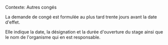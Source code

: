 Contexte: Autres congés

La demande de congé est formulée au plus tard trente jours avant la date d'effet.

Elle indique la date, la désignation et la durée d'ouverture du stage ainsi que le nom de l'organisme qui en est responsable.